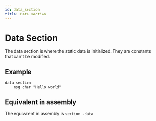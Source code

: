 ```yaml
---
id: data_section
title: Data section
---
```


# Data Section

The data section is where the static data is initialized. They are constants that can't be modified.

## Example 

```
data section
    msg char "Hello world"
```
## Equivalent in assembly

 The equivalent in assembly is ```section .data```